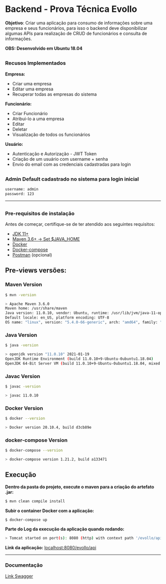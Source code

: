 # Backend - Prova Técnica Evollo

**Objetivo**: Criar uma aplicação para consumo de informações sobre uma empresa e seus
funcionários, para isso o backend deve disponibilizar algumas APIs para realização de CRUD de
funcionários e consulta de informações.

**OBS: Desenvolvido em Ubuntu 18.04**

##

### Recusos Implementados

**Empresa:**

* Criar uma empresa
* Editar uma empresa
* Recuperar todas as empresas do sistema

**Funcionário:**

* Criar Funcionário
* Atribui-lo a uma empresa
* Editar
* Deletar
* Visualização de todos os funcionários

**Usuário:**

* Autenticação e Autorização - JWT Token
* Criação de um usuário com username + senha
* Envio do email com as credenciais cadastradas para login

##

### Admin Default cadastrado no sistema para login inicial

```sh
username: admin
password: 123
```

***

##

### Pre-requisitos de instalação
Antes de começar, certifique-se de ter atendido aos seguintes requisitos:

* [JDK 11+](https://www.oracle.com/java/technologies/javase-downloads.html)
* [Maven 3.6+ -> Set $JAVA_HOME](https://maven.apache.org/download.cgi)
* [Docker](https://www.digitalocean.com/community/tutorials/como-instalar-e-usar-o-docker-no-ubuntu-18-04-pt)
* [Docker-compose](https://www.digitalocean.com/community/tutorials/how-to-install-docker-compose-on-ubuntu-18-04-pt) 
* [Postman](https://www.postman.com/downloads/) (opcional)

## Pre-views versões:

### Maven Version

```sh
$ mvn -version

> Apache Maven 3.6.0
Maven home: /usr/share/maven
Java version: 11.0.10, vendor: Ubuntu, runtime: /usr/lib/jvm/java-11-openjdk-amd64
Default locale: en_US, platform encoding: UTF-8
OS name: "linux", version: "5.4.0-66-generic", arch: "amd64", family: "unix"
```

### Java Version
```sh
$ java -version

> openjdk version "11.0.10" 2021-01-19
OpenJDK Runtime Environment (build 11.0.10+9-Ubuntu-0ubuntu1.18.04)
OpenJDK 64-Bit Server VM (build 11.0.10+9-Ubuntu-0ubuntu1.18.04, mixed mode, sharing)
```

### Javac Version
```sh
$ javac -version

> javac 11.0.10
```

### Docker Version
```sh
$ docker --version

> Docker version 20.10.4, build d3cb89e
```

### docker-compose Version
```sh
$ docker-compose --version

> docker-compose version 1.21.2, build a133471
```

## Execução

**Dentro da pasta do projeto, execute o maven para a criação do artefato .jar:**

```sh
$ mvn clean compile install
```

**Subir o container Docker com a aplicação:**

```sh
$ docker-compose up
```

**Parte do Log da execução da aplicação quando rodando:**
```sh
> Tomcat started on port(s): 8080 (http) with context path '/evollo/api'
```

**Link da aplicação:**
[localhost:8080/evollo/api](http://localhost:8080/evollo/api/)

***

### Documentação
[Link Swagger](http://localhost:8080/evollo/api/swagger-ui.html)
